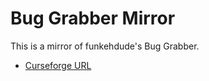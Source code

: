 # Bug Grabber Mirror

This is a mirror of funkehdude's Bug Grabber.

- [Curseforge URL](https://www.curseforge.com/wow/addons/bug-grabber)
